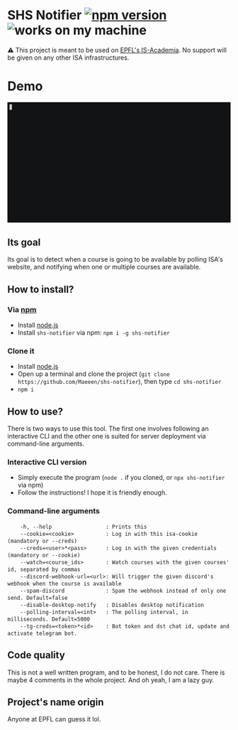 # SHS Notifier [![npm version](https://img.shields.io/npm/v/shs-notifier)](https://www.npmjs.com/package/shs-notifier) ![works on my machine](https://img.shields.io/badge/works%20on-my%20machine-orange)

:warning: This project is meant to be used on [EPFL's IS-Academia](https://isa.epfl.ch). No support will be given on any other ISA infrastructures.

# Demo

![Demonstration](./misc/demo.gif)
## Its goal

Its goal is to detect when a course is going to be available by polling ISA's website, and notifying when one or multiple courses are available.

## How to install?

### Via [npm](https://www.npmjs.com/package/shs-notifier)

* Install [node.js](https://nodejs.org/en/download)
* Install `shs-notifier` via npm: `npm i -g shs-notifier`

### Clone it

* Install [node.js](https://nodejs.org/en/download)
* Open up a terminal and clone the project (`git clone https://github.com/Maeeen/shs-notifier`), then type `cd shs-notifier`
* `npm i`

## How to use?

There is two ways to use this tool. The first one involves following an interactive CLI and the other one is suited for server deployment via command-line arguments.

### Interactive CLI version

* Simply execute the program (`node .` if you cloned, or `npx shs-notifier` via npm)
* Follow the instructions! I hope it is friendly enough.

### Command-line arguments

```
    -h, --help                 : Prints this
    --cookie=<cookie>          : Log in with this isa-cookie (mandatory or --creds)
    --creds=<user>*<pass>      : Log in with the given credentials (mandatory or --cookie)
    --watch=<course_ids>       : Watch courses with the given courses' id, separated by commas
    --discord-webhook-url=<url>: Will trigger the given discord's webhook when the course is available
    --spam-discord             : Spam the webhook instead of only one send. Default=false
    --disable-desktop-notify   : Disables desktop notification
    --polling-interval=<int>   : The polling interval, in milliseconds. Default=5000
    --tg-creds=<token>*<id>    : Bot token and dst chat id, update and activate telegram bot.

```


## Code quality

This is not a well written program, and to be honest, I do not care. There is maybe 4 comments in the whole project. And oh yeah, I am a lazy guy.

## Project's name origin

Anyone at EPFL can guess it lol.

